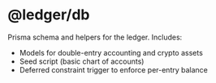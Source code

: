 
# @ledger/db

Prisma schema and helpers for the ledger. Includes:
- Models for double-entry accounting and crypto assets
- Seed script (basic chart of accounts)
- Deferred constraint trigger to enforce per-entry balance
